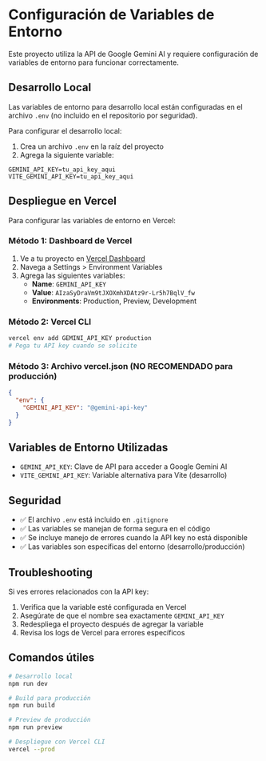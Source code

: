 # Configuración de Variables de Entorno

Este proyecto utiliza la API de Google Gemini AI y requiere configuración de variables de entorno para funcionar correctamente.

## Desarrollo Local

Las variables de entorno para desarrollo local están configuradas en el archivo `.env` (no incluido en el repositorio por seguridad).

Para configurar el desarrollo local:

1. Crea un archivo `.env` en la raíz del proyecto
2. Agrega la siguiente variable:
```
GEMINI_API_KEY=tu_api_key_aqui
VITE_GEMINI_API_KEY=tu_api_key_aqui
```

## Despliegue en Vercel

Para configurar las variables de entorno en Vercel:

### Método 1: Dashboard de Vercel
1. Ve a tu proyecto en [Vercel Dashboard](https://vercel.com/dashboard)
2. Navega a Settings > Environment Variables
3. Agrega las siguientes variables:
   - **Name**: `GEMINI_API_KEY`
   - **Value**: `AIzaSyDraVm9tJXOXmhXDAtz9r-Lr5h7BqlV_fw`
   - **Environments**: Production, Preview, Development

### Método 2: Vercel CLI
```bash
vercel env add GEMINI_API_KEY production
# Pega tu API key cuando se solicite
```

### Método 3: Archivo vercel.json (NO RECOMENDADO para producción)
```json
{
  "env": {
    "GEMINI_API_KEY": "@gemini-api-key"
  }
}
```

## Variables de Entorno Utilizadas

- `GEMINI_API_KEY`: Clave de API para acceder a Google Gemini AI
- `VITE_GEMINI_API_KEY`: Variable alternativa para Vite (desarrollo)

## Seguridad

- ✅ El archivo `.env` está incluido en `.gitignore`
- ✅ Las variables se manejan de forma segura en el código
- ✅ Se incluye manejo de errores cuando la API key no está disponible
- ✅ Las variables son específicas del entorno (desarrollo/producción)

## Troubleshooting

Si ves errores relacionados con la API key:

1. Verifica que la variable esté configurada en Vercel
2. Asegúrate de que el nombre sea exactamente `GEMINI_API_KEY`
3. Redespliega el proyecto después de agregar la variable
4. Revisa los logs de Vercel para errores específicos

## Comandos útiles

```bash
# Desarrollo local
npm run dev

# Build para producción
npm run build

# Preview de producción
npm run preview

# Despliegue con Vercel CLI
vercel --prod
```